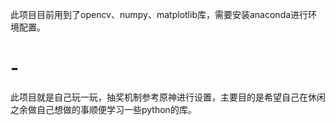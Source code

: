 此项目目前用到了opencv、numpy、matplotlib库，需要安装anaconda进行环境配置。
# -
此项目就是自己玩一玩，抽奖机制参考原神进行设置，主要目的是希望自己在休闲之余做自己想做的事顺便学习一些python的库。
